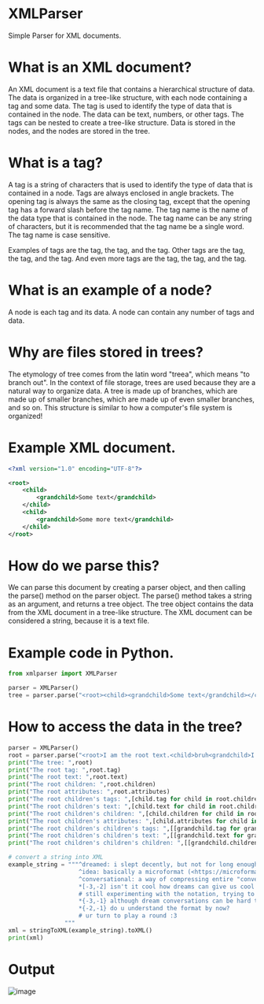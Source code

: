 # XMLParser
 Simple Parser for XML documents.

# What is an XML document?
 An XML document is a text file that contains a hierarchical structure of data. The data is organized in a tree-like structure, with each node containing a tag and some data. The tag is used to identify the type of data that is contained in the node. The data can be text, numbers, or other tags. The tags can be nested to create a tree-like structure. Data is stored in the nodes, and the nodes are stored in the tree.

# What is a tag?
 A tag is a string of characters that is used to identify the type of data that is contained in a node. Tags are always enclosed in angle brackets. The opening tag is always the same as the closing tag, except that the opening tag has a forward slash before the tag name. The tag name is the name of the data type that is contained in the node. The tag name can be any string of characters, but it is recommended that the tag name be a single word. The tag name is case sensitive.

 Examples of tags are the <root> tag, the <child> tag, and the <grandchild> tag.
 Other tags are the <name> tag, the <age> tag, and the <height> tag.
 And even more tags are the <first> tag, the <middle> tag, and the <last> tag.

# What is an example of a node?
 A node is each tag and its data. A node can contain any number of tags and data.

# Why are files stored in trees?
 The etymology of tree comes from the latin word "treea", which means "to branch out". In the context of file storage, trees are used because they are a natural way to organize data. A tree is made up of branches, which are made up of smaller branches, which are made up of even smaller branches, and so on. This structure is similar to how a computer's file system is organized!

# Example XML document.
```xml
<?xml version="1.0" encoding="UTF-8"?>

<root>
    <child>
        <grandchild>Some text</grandchild>
    </child>
    <child>
        <grandchild>Some more text</grandchild>
    </child>
</root>
```
# How do we parse this?
 We can parse this document by creating a parser object, and then calling the parse() method on the parser object. The parse() method takes a string as an argument, and returns a tree object. The tree object contains the data from the XML document in a tree-like structure. The XML document can be considered a string, because it is a text file.

# Example code in Python.
```python
from xmlparser import XMLParser

parser = XMLParser()
tree = parser.parse("<root><child><grandchild>Some text</grandchild></child><child><grandchild>Some more text</grandchild></child></root>")
```
# How to access the data in the tree?

```python
parser = XMLParser()
root = parser.parse("<root>I am the root text.<child>bruh<grandchild>I AM HIDDEN!!!</grandchild></child>soup<child><grandchild>Parse my XML you fool, I dare you.</grandchild></child></root>")
print("The tree: ",root)
print("The root tag: ",root.tag)
print("The root text: ",root.text)
print("The root children: ",root.children)
print("The root attributes: ",root.attributes)
print("The root children's tags: ",[child.tag for child in root.children])
print("The root children's text: ",[child.text for child in root.children])
print("The root children's children: ",[child.children for child in root.children])
print("The root children's attributes: ",[child.attributes for child in root.children])
print("The root children's children's tags: ",[[grandchild.tag for grandchild in child.children] for child in root.children])
print("The root children's children's text: ",[[grandchild.text for grandchild in child.children] for child in root.children])
print("The root children's children's children: ",[[grandchild.children for grandchild in child.children] for child in root.children])

# convert a string into XML
example_string = """^dreamed: i slept decently, but not for long enough; my last interview is at 13'o wish me luck!!!!
                    ^idea: basically a microformat (<https://microformats.org/>)
                    ^conversational: a way of compressing entire "conversational round subtrees" into single messages, in the way zero-knowledge proofs do
                    *[-3,-2] isn't it cool how dreams can give us cool ideas????
                    # still experimenting with the notation, trying to chose a delimiter pair that is available but not already interpreted is quite challenging when trying to write CROSS-PLATFORM PLAINTEXT (hm ) 「this is actually他和reason i共同啊“Chinese”keyboard」𝚪∞
                    *{-3,-1} although dream conversations can be hard to remember... which seems to be fine, i guess. grm has been reporting some of the funny stuff i say in my sleep. my dreams are usually quite animated, externally.
                    *{-2,-1} do u understand the format by now?
                    # ur turn to play a round :3
                """
xml = stringToXML(example_string).toXML()
print(xml)
```

# Output
![image](https://user-images.githubusercontent.com/67016155/229185614-95e9b8ed-1958-4166-9ed9-b3ef25eae92b.png)



